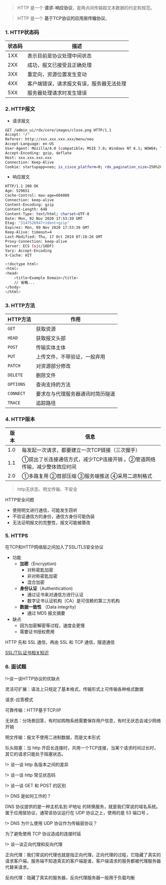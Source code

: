 > HTTP 是一个 **请求-响应协议**，是两点间传输超文本数据的约定和规范。


> HTTP 是一个 **基于TCP协议的应用层传输协议**。


### 1. HTTP状态码

| 状态码 | 描述                                     |
| ------ | ---------------------------------------- |
| 1XX    | 表示目前是协议处理中间状态               |
| 2XX    | 成功，报文已接受且正确处理               |
| 3XX    | 重定向，资源位置发生变动                 |
| 4XX    | 客户端错误，请求报文有误，服务器无法处理 |
| 5XX    | 服务器处理请求时发生错误                 |


### 2. HTTP报文

- 请求报文

```bash
GET /admin_ui/rdx/core/images/close.png HTTP/1.1
Accept: */*
Referer: http://xxx.xxx.xxx.xxx/menu/neo
Accept-Language: en-US
User-Agent: Mozilla/4.0 (compatible; MSIE 7.0; Windows NT 6.1; WOW64; Trident/7.0; SLCC2; .NET CLR 2.0.50727; .NET CLR 3.5.30729; .NET CLR 3.0.30729; .NET4.0C; .NET4.0E)
Accept-Encoding: gzip, deflate
Host: xxx.xxx.xxx.xxx
Connection: Keep-Alive
Cookie: startupapp=neo; is_cisco_platform=0; rdx_pagination_size=250%20Per%20Page; SESSID=deb31b8eb9ca68a514cf55777744e339
```

- 响应报文

```bash
HTTP/1.1 200 OK
Age: 529651
Cache-Control: max-age=604800
Connection: keep-alive
Content-Encoding: gzip
Content-Length: 648
Content-Type: text/html; charset=UTF-8
Date: Mon, 02 Nov 2020 17:53:39 GMT
Etag: "3147526947+ident+gzip"
Expires: Mon, 09 Nov 2020 17:53:39 GMT
Keep-Alive: timeout=4
Last-Modified: Thu, 17 Oct 2019 07:18:26 GMT
Proxy-Connection: keep-alive
Server: ECS (sjc/16DF)
Vary: Accept-Encoding
X-Cache: HIT

<!doctype html>
<html>
<head>
    <title>Example Domain</title>
	// 省略... 
</body>
</html>
```

### 3. HTTP方法

| HTTP方法  | 作用                             |
| --------- | -------------------------------- |
| `GET`     | 获取资源                         |
| `HEAD`    | 获取报文头部                     |
| `POST`    | 传输实体主体                     |
| `PUT`     | 上传文件，不带验证，一般弃用     |
| `PATCH`   | 对资源部分修改                   |
| `DELETE`  | 删除文件                         |
| `OPTIONS` | 查询支持的方法                   |
| `CONNECT` | 要求在与代理服务器通讯时简历隧道 |
| `TRACE`   | 追踪路径                         |


### 4. HTTP版本

| 版本 | 信息                                                                     |
| ---- | ------------------------------------------------------------------------ |
| 1.0  | 每发起一次请求，都要建立一次TCP链接（三次握手）                          |
| 1.1  | ①提出了长连接通信方式，减少TCP连接开销 。②管道网络传输，减少整体效应时间 |
| 2.0  | ①多路复用 ②首部压缩 ③服务端推送 ④采用二进制格式                          |


> http无状态、明文传输、不安全

HTTP安全问题
- 使用明文进行通信，可能发生窃听
- 不验证通信方的身份，通信方身份可能伪装
- 无法证明报文的完整性，报文可能被篡改



### 5. HTTPS

在TCP和HTTP网络层之间加入了SSL/TLS安全协议
- 功能
  - **加密**（Encryption)
    - 对称密匙加密
    - 非对称密匙加密
    - 混合加密
  - **身份认证**（Authentication)
    - 通过证书来对通信方进行认证
    - 数字证书认证机构（CA）是可信赖的第三方机构
  - **数据一致性** （Data integrity)
    - 通过 MD5 报文摘要
- 缺点
  - 因为加密解密等过程，速度会更慢
  - 需要证书授权费用

HTTP 先和 SSL 通信，再由 SSL 和 TCP 通信，隧道通信

[SSL/TSL证书相关知识](https://juejin.cn/post/7247045258844143674)

### 6. 面试题

!>谈一谈HTTP协议的优缺点

灵活可扩展：语法上只规定了基本格式，传输形式上可传输各种格式数据

请求-应答模式

可靠传输：HTTP基于TCP/IP

无状态：分场景回答，有时如购物系统需要保存用户信息，有时无状态会减少网络开销

明文传输：报文不使用二进制数据，而是文本形式

队头阻塞：当 http 开启长连接时，共用一个TCP连接，当某个请求时间过长时，其它的请求只能处于阻塞状态。

!> 谈一谈 http 各版本之间的差异
    

!> 谈一谈 http 常见状态码

!> 谈一谈 GET 和 POST 的区别




!> DNS 是如何工作的？

DNS 协议提供的是一种主机名到 IP地址 的转换服务，就是我们常说的域名系统。属于应用层协议，通常该协议运行在 UDP 协议之上，使用的是 53 端口号 。

!> DNS 为什么使用 UDP 协议作为传输层协议？

为了避免使用 TCP 协议造成的连接时延

!> 谈一谈正向代理和反向代理

正向代理：我们常说的代理也就是指正向代理，正向代理的过程，它隐藏了真实的请求客户端，服务端不知道真实的客户端是谁，客户端请求的服务都被代理服务器代替来请求。

反向代理：隐藏了真实的服务器，反向代理服务器一般用于负载均衡